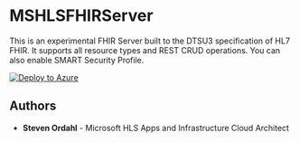# MSHLSFHIRServer

This is an experimental FHIR Server built to the DTSU3 specification of HL7 FHIR.  It supports all resource types and REST CRUD
operations. You can also enable SMART Security Profile.

[![Deploy to Azure](http://azuredeploy.net/deploybutton.png)](https://azuredeploy.net/)


## Authors

* **Steven Ordahl** - Microsoft HLS Apps and Infrastructure Cloud Architect

